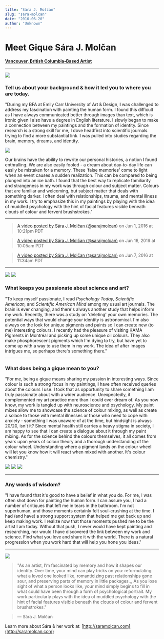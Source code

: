 ```yaml
---
title: "Sára J. Molčan"
slug: "sara-molcan"
date: "2016-06-20"
author: "Unknown"
---
```


# **Meet Gique** Sára J. Molčan

[**Vancouver, British Columbia-Based Artist**](http://saramolcan.com/)

* * *

![](/images/general/image-asset.jpeg?format=original)

### Tell us about your background & how it led you to where you are today.

"During my BFA at Emily Carr University of Art & Design, I was challenged to address my fascination with painting the human form. I found this difficult as I have always communicated better through images than text, which is ironic given I also have a degree in English literature. I slowly began to make a connection between my paintings and the formation of identity. Since research is a strong skill for me, I dove headfirst into scientific journals trying to find a more substantial link. I was pulled into studies regarding the brain, memory, dreams, and identity.

![](/images/general/image-asset.jpeg?format=original)

Our brains have the ability to rewrite our personal histories, a notion I found enthralling. We are also easily fooled - a dream about day-to-day life can easily be mistaken for a memory. These 'false memories' come to light when an event causes a sudden realization. This can be compared to being plunged into an ice bath. I found that the best way to replicate familiarity and strangeness in my work was through colour and subject matter. Colours that are familiar and welcoming, but subject matter that deals with something darker. I often deal with relationships, trauma, and mental illness in my work. I try to emphasize this in my paintings by playing with the idea of muddled psychology with the hint of facial features visible beneath clouds of colour and fervent brushstrokes."

* * *

> [A video posted by Sára J. Molčan (@sarajmolcan)](https://www.instagram.com/p/BGI-I2QLlz0/) on Jun 1, 2016 at 10:21pm PDT

> [A video posted by Sára J. Molčan (@sarajmolcan)](https://www.instagram.com/p/BGzbanbrl_a/) on Jun 18, 2016 at 10:05am PDT

> [A video posted by Sára J. Molčan (@sarajmolcan)](https://www.instagram.com/p/BGXQ3Xcrlxz/) on Jun 7, 2016 at 11:34am PDT

* * *

![](/images/general/image-asset.jpeg?format=original) ![](/images/general/image-asset.jpeg?format=original)

### What keeps you passionate about science and art?

"To keep myself passionate, I read _Psychology Today, Scientific American,_ and _Scientific American Mind_ among my usual art journals. The brain is ever changing, and there's always another study that helps inform my work. Recently, there was a study on 'deleting' your own memories. The potential ways that would change your identity is astronomical. I'm also always on the look for unique pigments and paints so I can create new (to me) interesting colours. I recently had the pleasure of visiting KAMA Pigments in Montréal and picking up some unique oil colours. They also make phosphorescent pigments which I'm dying to try, but have yet to come up with a way to use them in my work. The idea of after images intrigues me, so perhaps there's something there."

* * *

### What does being a gique mean to you?

"For me, being a gique means sharing my passion in interesting ways. Since colour is such a strong focus in my paintings, I have often received queries about the colours I use. I took that as opportunity to share something I am truly passionate about with a wider audience. Unexpectedly, it complemented my art practice more than I could ever dream of. As you now know, my work is tangled up with neuroscience and psychology. My paint mixes allow me to showcase the science of colour mixing, as well as create a solace to those with mental illnesses or those who need to cope with anxiety - something I was unaware of at the time, but hindsight is always 20/20, isn't it? Since mental health still carries a heavy stigma in society, I am happy to see that I can create a dialogue about it through my paint mixing. As for the science behind the colours themselves, it all comes from years upon years of colour theory and a thorough understanding of the colour wheel. Understanding where a pigment lands on the colour wheel will let you know how it will react when mixed with another. It's colour chemistry."

![](/images/general/image10.jpg?format=original) ![](/images/general/image-asset.jpeg?format=original) ![](/images/general/image-asset.jpeg?format=original)

* * *

### Any words of wisdom?

"I have found that it's good to have a belief in what you do. For me, I was often shot down for painting the human form. I can assure you, I had a number of critiques that left me in tears in the bathroom. I'm not superhuman, and those moments certainly felt soul-crushing at the time. I had (and have) a strong support system that helped me get back up and keep making work. I realize now that those moments pushed me to be the artist I am today. Without that push, I never would have kept painting and researching, nor would I have discovered the link between my work and science. Find what you love and share it with the world. There is a natural progression when you work hard that will help you hone you ideas."

* * *

![](/images/general/image-asset.jpeg?format=original)

> "As an artist, I’m fascinated by memory and how it shapes our identity. Over time, your mind can play tricks on you: reformulating what a loved one looked like, romanticizing past relationships gone sour, and preserving parts of memory in little packages.,, As you lose sight of what a person looks like, your mind simply begins to fill in what could have been through a form of psychological portrait. My work particularly plays with the idea of muddled psychology with the hint of facial features visible beneath the clouds of colour and fervent brushstrokes."

> — Sára J. Molčan

Learn more about Sára & her work at: [http://saramolcan.com](http://saramolcan.com)